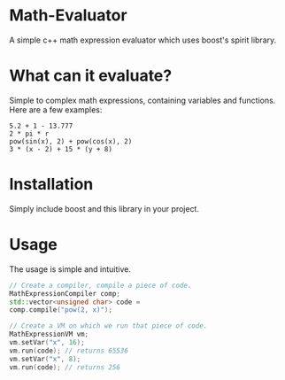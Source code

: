 # Math-Evaluator
A simple c++ math expression evaluator which uses boost's spirit library.

# What can it evaluate?
Simple to complex math expressions, containing variables and functions. Here are a few examples:
```
5.2 + 1 - 13.777
2 * pi * r
pow(sin(x), 2) + pow(cos(x), 2)
3 * (x - 2) + 15 * (y + 8)
```

# Installation
Simply include boost and this library in your project.

# Usage
The usage is simple and intuitive.
```c++
// Create a compiler, compile a piece of code.
MathExpressionCompiler comp;
std::vector<unsigned char> code =
comp.compile("pow(2, x)");

// Create a VM on which we run that piece of code.
MathExpressionVM vm;
vm.setVar("x", 16);
vm.run(code); // returns 65536
vm.setVar("x", 8);
vm.run(code); // returns 256
```